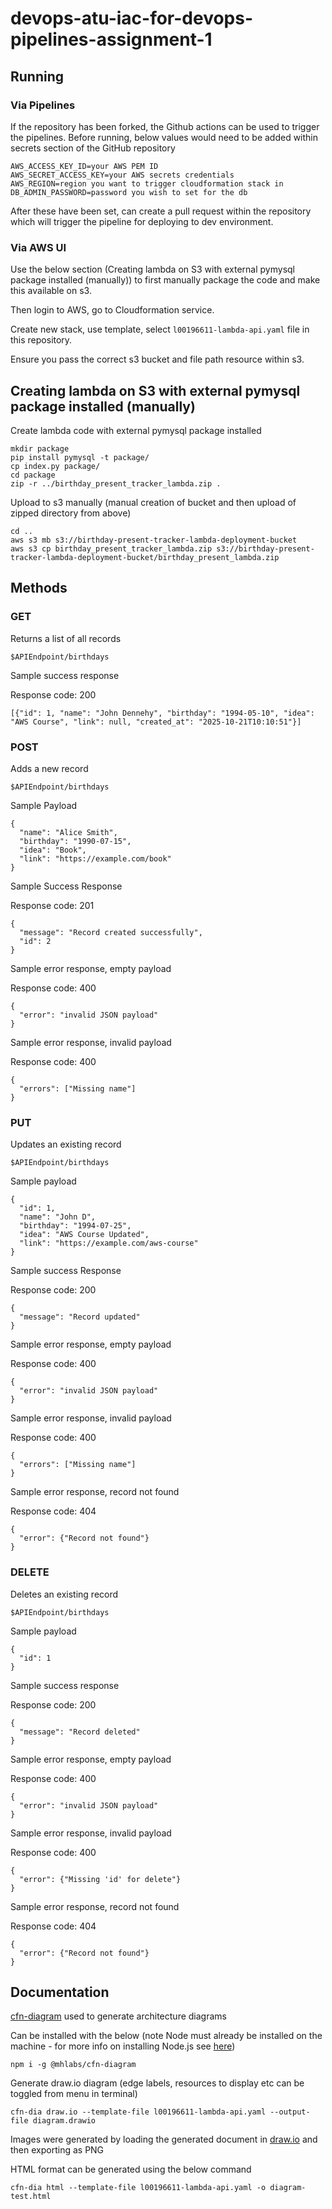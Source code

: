 # devops-atu-iac-for-devops-pipelines-assignment-1

## Running

### Via Pipelines

If the repository has been forked, the Github actions can be used to trigger the pipelines.
Before running, below values would need to be added within secrets section of the GitHub repository

```
AWS_ACCESS_KEY_ID=your AWS PEM ID
AWS_SECRET_ACCESS_KEY=your AWS secrets credentials
AWS_REGION=region you want to trigger cloudformation stack in
DB_ADMIN_PASSWORD=password you wish to set for the db
```

After these have been set, can create a pull request within the repository which will trigger the pipeline for deploying to dev environment.

### Via AWS UI

Use the below section (Creating lambda on S3 with external pymysql package installed (manually)) to first manually package the code and make this available on s3.

Then login to AWS, go to Cloudformation service.

Create new stack, use template, select `l00196611-lambda-api.yaml` file in this repository.

Ensure you pass the correct s3 bucket and file path resource within s3.

## Creating lambda on S3 with external pymysql package installed (manually)

Create lambda code with external pymysql package installed

```
mkdir package
pip install pymysql -t package/
cp index.py package/
cd package
zip -r ../birthday_present_tracker_lambda.zip .
```

Upload to s3 manually (manual creation of bucket and then upload of zipped directory from above)

```
cd ..
aws s3 mb s3://birthday-present-tracker-lambda-deployment-bucket
aws s3 cp birthday_present_tracker_lambda.zip s3://birthday-present-tracker-lambda-deployment-bucket/birthday_present_lambda.zip
```

## Methods

### GET

Returns a list of all records

```
$APIEndpoint/birthdays
```

Sample success response

Response code: 200

```
[{"id": 1, "name": "John Dennehy", "birthday": "1994-05-10", "idea": "AWS Course", "link": null, "created_at": "2025-10-21T10:10:51"}]
```

### POST

Adds a new record

```
$APIEndpoint/birthdays
```

Sample Payload

```
{
  "name": "Alice Smith",
  "birthday": "1990-07-15",
  "idea": "Book",
  "link": "https://example.com/book"
}
```

Sample Success Response

Response code: 201

```
{
  "message": "Record created successfully",
  "id": 2
}
```

Sample error response, empty payload

Response code: 400

```
{
  "error": "invalid JSON payload"
}
```

Sample error response, invalid payload

Response code: 400

```
{
  "errors": ["Missing name"]
}
```

### PUT

Updates an existing record

```
$APIEndpoint/birthdays
```

Sample payload

```
{
  "id": 1,
  "name": "John D",
  "birthday": "1994-07-25",
  "idea": "AWS Course Updated",
  "link": "https://example.com/aws-course"
}
```

Sample success Response

Response code: 200

```
{
  "message": "Record updated"
}
```

Sample error response, empty payload

Response code: 400

```
{
  "error": "invalid JSON payload"
}
```

Sample error response, invalid payload

Response code: 400

```
{
  "errors": ["Missing name"]
}
```

Sample error response, record not found

Response code: 404

```
{
  "error": {"Record not found"}
}
```

### DELETE

Deletes an existing record

```
$APIEndpoint/birthdays
```

Sample payload

```
{
  "id": 1
}
```

Sample success response

Response code: 200

```
{
  "message": "Record deleted"
}
```

Sample error response, empty payload

Response code: 400

```
{
  "error": "invalid JSON payload"
}
```

Sample error response, invalid payload

Response code: 400

```
{
  "error": {"Missing 'id' for delete"}
}
```

Sample error response, record not found

Response code: 404

```
{
  "error": {"Record not found"}
}
```

## Documentation

[cfn-diagram](https://github.com/ljacobsson/cfn-diagram) used to generate architecture diagrams

Can be installed with the below (note Node must already be installed on the machine - for more info on installing Node.js see [here](https://nodejs.org/en/download))

```
npm i -g @mhlabs/cfn-diagram
```

Generate draw.io diagram (edge labels, resources to display etc can be toggled from menu in terminal)

```
cfn-dia draw.io --template-file l00196611-lambda-api.yaml --output-file diagram.drawio
```

Images were generated by loading the generated document in [draw.io](https://app.diagrams.net/) and then exporting as PNG

HTML format can be generated using the below command

```
cfn-dia html --template-file l00196611-lambda-api.yaml -o diagram-test.html
```
